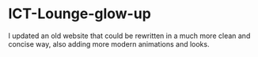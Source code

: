 # ICT-Lounge-glow-up
I updated an old website that could be rewritten in a much more clean and concise way, also adding more modern animations and looks.
